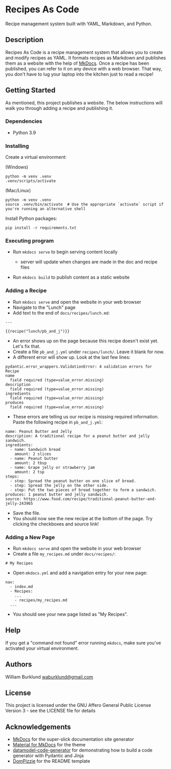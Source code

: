 # Recipes As Code

Recipe management system built with YAML, Markdown, and Python.

## Description

Recipes As Code is a recipe management system that allows you to create and modify recipes as YAML. It formats recipes as Markdown and publishes them as a website with the help of [MkDocs](https://www.mkdocs.org/). Once a recipe has been published, you can refer to it on any device with a web browser. That way, you don't have to lug your laptop into the kitchen just to read a recipe!

## Getting Started

As mentioned, this project publishes a website.
The below instructions will walk you through adding a recipe and publishing it.

### Dependencies

* Python 3.9

### Installing

Create a virtual environment:

(Windows)
```
python -m venv .venv
.venv/scripts/activate
```

(Mac/Linux)
```
python -m venv .venv
source .venv/bin/activate  # Use the appropriate `activate` script if you're running an alternative shell
```

Install Python packages:
```
pip install -r requirements.txt
```

### Executing program

* Run `mkdocs serve` to begin serving content locally
  * server will update when changes are made in the doc and recipe files

* Run `mkdocs build` to publish content as a static website

### Adding a Recipe

* Run `mkdocs serve` and open the website in your web browser
* Navigate to the "Lunch" page
* Add text to the end of `docs/recipes/lunch.md`:
```
---

{{recipe("lunch/pb_and_j")}}
```
* An error shows up on the page because this recipe doesn't exist yet. Let's fix that.
* Create a file `pb_and_j.yml` under `recipes/lunch/`. Leave it blank for now.
* A different error will show up. Look at the last few lines:
```
pydantic.error_wrappers.ValidationError: 4 validation errors for Recipe
name
  field required (type=value_error.missing)
description
  field required (type=value_error.missing)
ingredients
  field required (type=value_error.missing)
produces
  field required (type=value_error.missing)
```
* These errors are telling us our recipe is missing required information. Paste the following recipe in `pb_and_j.yml`:
```
name: Peanut Butter and Jelly
description: A traditional recipe for a peanut butter and jelly sandwich.
ingredients:
  - name: Sandwich bread
    amount: 2 slices
  - name: Peanut butter
    amount: 2 tbsp
  - name: Grape jelly or strawberry jam
    amount: 2 tsp
steps:
  - step: Spread the peanut butter on one slice of bread.
  - step: Spread the jelly on the other side.
  - step: Put the two pieces of bread together to form a sandwich.
produces: 1 peanut butter and jelly sandwich.
source: https://www.food.com/recipe/traditional-peanut-butter-and-jelly-243965
```
* Save the file.
* You should now see the new recipe at the bottom of the page. Try clicking the checkboxes and source link!

### Adding a New Page

* Run `mkdocs serve` and open the website in your web browser
* Create a file `my_recipes.md` under `docs/recipes/`: 
```
# My Recipes
```
* Open `mkdocs.yml` and add a navigation entry for your new page:
```
nav:
  - index.md
  - Recipes:
    ...
    - recipes/my_recipes.md
  ...
```
* You should see your new page listed as "My Recipes".

## Help

If you get a "command not found" error running `mkdocs`, make sure you've activated your virtual environment.

## Authors

William Burklund <waburklund@gmail.com>

## License

This project is licensed under the GNU Affero General Public License Version 3 - see the LICENSE file for details

## Acknowledgements

* [MkDocs](https://www.mkdocs.org/) for the super-slick documentation site generator
* [Material for MkDocs](https://squidfunk.github.io/mkdocs-material/) for the theme
* [datamodel-code-generator](https://github.com/koxudaxi/datamodel-code-generator) for demonstrating how to build a code generator with Pydantic and Jinja
* [DomPizzie](https://gist.githubusercontent.com/DomPizzie/7a5ff55ffa9081f2de27c315f5018afc/raw/d59043abbb123089ad6602aba571121b71d91d7f/README-Template.md) for the README template